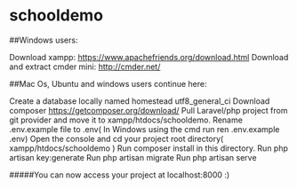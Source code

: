 # schooldemo
##Windows users:

Download xampp: https://www.apachefriends.org/download.html
Download and extract cmder mini: http://cmder.net/

##Mac Os, Ubuntu and windows users continue here:

Create a database locally named homestead utf8_general_ci
Download composer https://getcomposer.org/download/
Pull Laravel/php project from git provider and move it to xampp/htdocs/schooldemo.
Rename .env.example file to .env( In Windows using the cmd run ren .env.example .env)
Open the console and cd your project root directory( xampp/htdocs/schooldemo )
Run composer install in this directory.
Run php artisan key:generate
Run php artisan migrate
Run php artisan serve

#####You can now access your project at localhost:8000 :)
